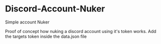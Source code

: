 # Discord-Account-Nuker
Simple account Nuker

Proof of concept how nuking a discord account using it's token works.
Add the targets token inside the data.json file 
